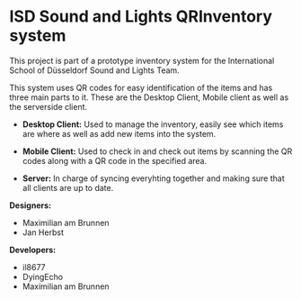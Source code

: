 # ISD Sound and Lights QRInventory system

This project is part of a prototype inventory system for the International School of Düsseldorf Sound and Lights Team.

This system uses QR codes for easy identification of the items and has three main parts to it. These are the Desktop Client, Mobile client as well as the serverside client.

* **Desktop Client:** Used to manage the inventory, easily see which items are where as well as add new items into the system.

* **Mobile Client:** Used to check in and check out items by scanning the QR codes along with a QR code in the specified area.

* **Server:** In charge of syncing everyhting together and making sure that all clients are up to date.

**Designers:**
* Maximilian am Brunnen
* Jan Herbst

**Developers:**
* il8677
* DyingEcho
* Maximilian am Brunnen
